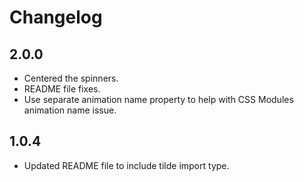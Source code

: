 # Changelog

## 2.0.0

- Centered the spinners.
- README file fixes.
- Use separate animation name property to help with CSS Modules animation name issue.

## 1.0.4

- Updated README file to include tilde import type.
